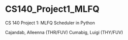 # CS140_Project1_MLFQ
CS 140 Project 1: MLFQ Scheduler in Python

Cajandab, Alleenna (THR/FUV)
Cumabig, Luigi (THY/FUV)
